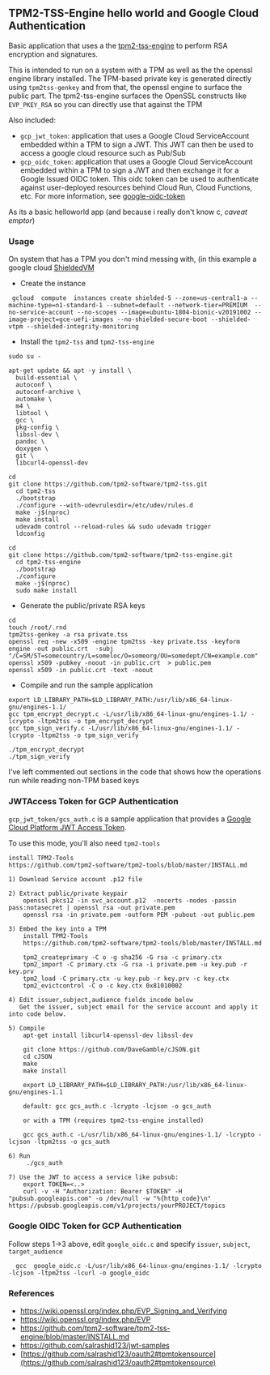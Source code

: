 ## TPM2-TSS-Engine hello world and Google Cloud Authentication 

Basic application that uses a the [tpm2-tss-engine](https://github.com/tpm2-software/tpm2-tss-engine/) to perform RSA encryption and signatures.

This is intended to run on a system with a TPM as well as the the openssl engine library installed.  The TPM-based private key is generated directly using `tpm2tss-genkey` and from that, the openssl engine to surface the public part.  The tpm2-tss-engine surfaces the OpenSSL constructs like `EVP_PKEY_RSA` so you can directly use that against the TPM

Also included:
- `gcp_jwt_token`: application that uses a Google Cloud ServiceAccount embedded within a TPM to sign a JWT.  This JWT can then be used to access a google cloud resource such as Pub/Sub
- `gcp_oidc_token`: application that uses a Google Cloud ServiceAccount embedded within a TPM to sign a JWT and then exchange it for a Google Issued OIDC token.  This oidc token can be used to authenticate against user-deployed resources behind Cloud Run, Cloud Functions, etc.  For more information, see [google-oidc-token](https://github.com/salrashid123/google_id_token)

As its a basic helloworld app (and because i really don't know c, _caveat emptor_)


### Usage

On  system that has a TPM you don't mind messing with, (in this example a google cloud [ShieldedVM](https://cloud.google.com/security/shielded-cloud/shielded-vm)


- Create the instance
```
 gcloud  compute  instances create shielded-5 --zone=us-central1-a --machine-type=n1-standard-1 --subnet=default --network-tier=PREMIUM  --no-service-account --no-scopes --image=ubuntu-1804-bionic-v20191002 --image-project=gce-uefi-images --no-shielded-secure-boot --shielded-vtpm --shielded-integrity-monitoring
```


- Install the `tpm2-tss` and `tpm2-tss-engine`

```
sudo su -

apt-get update && apt -y install \
  build-essential \
  autoconf \
  autoconf-archive \
  automake \
  m4 \
  libtool \
  gcc \
  pkg-config \
  libssl-dev \
  pandoc \
  doxygen \
  git \
  libcurl4-openssl-dev

cd
git clone https://github.com/tpm2-software/tpm2-tss.git
  cd tpm2-tss
  ./bootstrap
  ./configure --with-udevrulesdir=/etc/udev/rules.d
  make -j$(nproc)
  make install
  udevadm control --reload-rules && sudo udevadm trigger
  ldconfig

cd
git clone https://github.com/tpm2-software/tpm2-tss-engine.git
  cd tpm2-tss-engine
  ./bootstrap
  ./configure
  make -j$(nproc)
  sudo make install
```


- Generate the public/private RSA keys

```
cd 
touch /root/.rnd
tpm2tss-genkey -a rsa private.tss
openssl req -new -x509 -engine tpm2tss -key private.tss -keyform engine -out public.crt  -subj "/C=SM/ST=somecountry/L=someloc/O=someorg/OU=somedept/CN=example.com"
openssl x509 -pubkey -noout -in public.crt  > public.pem
openssl x509 -in public.crt -text -noout
```
- Compile and run the sample application

```
export LD_LIBRARY_PATH=$LD_LIBRARY_PATH:/usr/lib/x86_64-linux-gnu/engines-1.1/
gcc tpm_encrypt_decrypt.c -L/usr/lib/x86_64-linux-gnu/engines-1.1/ -lcrypto -ltpm2tss -o tpm_encrypt_decrypt
gcc tpm_sign_verify.c -L/usr/lib/x86_64-linux-gnu/engines-1.1/ -lcrypto -ltpm2tss -o tpm_sign_verify
```

```
./tpm_encrypt_decrypt
./tpm_sign_verify
```

I've left commented out sections in the code that shows how the operations run while reading non-TPM based keys

### JWTAccess Token for GCP Authentication

`gcp_jwt_token/gcs_auth.c` is a sample application that provides a [Google Cloud Platform JWT Access Token](https://developers.google.com/identity/protocols/OAuth2ServiceAccount#jwt-auth).

To use this mode, you'll also need `tpm2-tools`

    install TPM2-Tools
    https://github.com/tpm2-software/tpm2-tools/blob/master/INSTALL.md

```
1) Download Service account .p12 file

2) Extract public/private keypair
    openssl pkcs12 -in svc_account.p12  -nocerts -nodes -passin pass:notasecret | openssl rsa -out private.pem
    openssl rsa -in private.pem -outform PEM -pubout -out public.pem

3) Embed the key into a TPM 
    install TPM2-Tools
    https://github.com/tpm2-software/tpm2-tools/blob/master/INSTALL.md

    tpm2_createprimary -C o -g sha256 -G rsa -c primary.ctx
    tpm2_import -C primary.ctx -G rsa -i private.pem -u key.pub -r key.prv
    tpm2_load -C primary.ctx -u key.pub -r key.prv -c key.ctx
    tpm2_evictcontrol -C o -c key.ctx 0x81010002

4) Edit issuer,subject,audience fields incode below
   Get the issuer, subject email for the service account and apply it into code below.

5) Compile
    apt-get install libcurl4-openssl-dev libssl-dev

    git clone https://github.com/DaveGamble/cJSON.git
    cd cJSON
    make
    make install

    export LD_LIBRARY_PATH=$LD_LIBRARY_PATH:/usr/lib/x86_64-linux-gnu/engines-1.1

    default: gcc gcs_auth.c -lcrypto -lcjson -o gcs_auth

    or with a TPM (requires tpm2-tss-engine installed)
   
    gcc gcs_auth.c -L/usr/lib/x86_64-linux-gnu/engines-1.1/ -lcrypto -lcjson -ltpm2tss -o gcs_auth

6) Run
     ./gcs_auth

7) Use the JWT to access a service like pubsub:
    export TOKEN=<..>
    curl -v -H "Authorization: Bearer $TOKEN" -H "pubsub.googleapis.com" -o /dev/null -w "%{http_code}\n" https://pubsub.googleapis.com/v1/projects/yourPROJECT/topics
```


### Google OIDC Token for GCP Authentication

Follow steps 1->3 above, edit `google_oidc.c` and specify `issuer`, `subject`, `target_audience`
```
  gcc  google_oidc.c -L/usr/lib/x86_64-linux-gnu/engines-1.1/ -lcrypto -lcjson -ltpm2tss -lcurl -o google_oidc
```

### References
- https://wiki.openssl.org/index.php/EVP_Signing_and_Verifying
- https://wiki.openssl.org/index.php/EVP
- https://github.com/tpm2-software/tpm2-tss-engine/blob/master/INSTALL.md
- https://github.com/salrashid123/jwt-samples
- [https://github.com/salrashid123/oauth2#tpmtokensource](https://github.com/salrashid123/oauth2#tpmtokensource)




